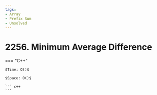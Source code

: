 ```yaml
---
tags:
- Array
- Prefix Sum
- Unsolved
---
```



# 2256. Minimum Average Difference

=== "C++"

    $Time: O()$

    $Space: O()$

    ``` c++
    ```